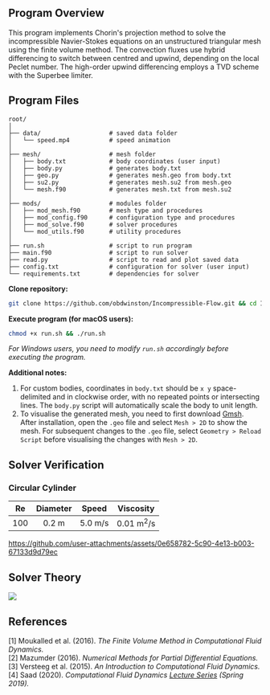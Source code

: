 ## Program Overview

This program implements Chorin's projection method to solve the incompressible Navier-Stokes equations on an unstructured triangular mesh using the finite volume method. The convection fluxes use hybrid differencing to switch between centred and upwind, depending on the local Peclet number. The high-order upwind differencing employs a TVD scheme with the Superbee limiter.

## Program Files

```
root/
│
├── data/                   # saved data folder
│   └── speed.mp4           # speed animation
│
├── mesh/                   # mesh folder
│   ├── body.txt            # body coordinates (user input)
│   ├── body.py             # generates body.txt
│   ├── geo.py              # generates mesh.geo from body.txt
│   ├── su2.py              # generates mesh.su2 from mesh.geo
│   └── mesh.f90            # generates mesh.txt from mesh.su2
│
├── mods/                   # modules folder
│   ├── mod_mesh.f90        # mesh type and procedures
│   ├── mod_config.f90      # configuration type and procedures
│   ├── mod_solve.f90       # solver procedures
│   └── mod_utils.f90       # utility procedures
│
├── run.sh                  # script to run program
├── main.f90                # script to run solver
├── read.py                 # script to read and plot saved data
├── config.txt              # configuration for solver (user input)
└── requirements.txt        # dependencies for solver
```

**Clone repository:**

```bash
git clone https://github.com/obdwinston/Incompressible-Flow.git && cd Incompressible-Flow
```

**Execute program (for macOS users):**

```bash
chmod +x run.sh && ./run.sh
```

_For Windows users, you need to modify `run.sh` accordingly before executing the program._

**Additional notes:**

1. For custom bodies, coordinates in `body.txt` should be `x y` space-delimited and in clockwise order, with no repeated points or intersecting lines. The `body.py` script will automatically scale the body to unit length.
2. To visualise the generated mesh, you need to first download [Gmsh](https://gmsh.info/#Download). After installation, open the `.geo` file and select `Mesh > 2D` to show the mesh. For subsequent changes to the `.geo` file, select `Geometry > Reload Script` before visualising the changes with `Mesh > 2D`.

## Solver Verification

### Circular Cylinder

| Re  | Diameter |  Speed  |      Viscosity       |
| :-: | :------: | :-----: | :------------------: |
| 100 |  0.2 m   | 5.0 m/s | 0.01 m<sup>2</sup>/s |

https://github.com/user-attachments/assets/0e658782-5c90-4e13-b003-67133d9d79ec

## Solver Theory

![](https://github.com/user-attachments/assets/38a8da22-fdf5-42c6-a5e7-96925e11d7a6)

## References

[1] Moukalled et al. (2016). _The Finite Volume Method in Computational Fluid Dynamics._  
[2] Mazumder (2016). _Numerical Methods for Partial Differential Equations._  
[3] Versteeg et al. (2015). _An Introduction to Computational Fluid Dynamics._  
[4] Saad (2020). _Computational Fluid Dynamics [Lecture Series](https://www.youtube.com/watch?v=sSqtgi0zqT8&list=PLEaLl6Sf-KIC7oet7zvNfW03aocrIq-s4) (Spring 2019)._
